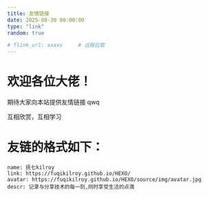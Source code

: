 ```yaml
---
title: 友情链接
date: 2025-08-30 00:00:00
type: "link"
random: true

# flink_url: xxxxx     # 远程拉取
---
```


# 欢迎各位大佬！

期待大家向本站提供友情链接 qwq

互相欣赏，互相学习

# 友链的格式如下：

    name: 抚七kilroy
    link: https://fuqikilroy.github.io/HEXO/
    avatar: https://fuqikilroy.github.io/HEXO/source/img/avatar.jpg
    descr: 记录与分享技术的每一刻,同时享受生活的点滴
